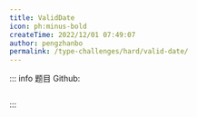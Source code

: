 ```yaml
---
title: ValidDate
icon: ph:minus-bold
createTime: 2022/12/01 07:49:07
author: pengzhanbo
permalink: /type-challenges/hard/valid-date/
---
```


::: info 题目
Github: []()

```ts

```

:::
